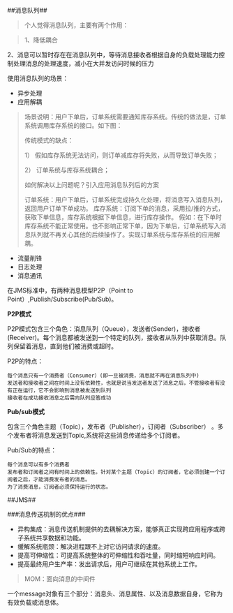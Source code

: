 ##消息队列##
> 个人觉得消息队列，主要有两个作用：

>1、降低耦合
>
2、消息可以暂时存在在消息队列中，等待消息接收者根据自身的负载处理能力控制处理消息的处理速度，减小在大并发访问时候的压力

使用消息队列的场景：

- 异步处理
- 应用解耦
> 场景说明：用户下单后，订单系统需要通知库存系统。传统的做法是，订单系统调用库存系统的接口。如下图：
> 
> 
> 
> 传统模式的缺点：
> 
> 1）  假如库存系统无法访问，则订单减库存将失败，从而导致订单失败；
> 
> 2）  订单系统与库存系统耦合；
> 
> 如何解决以上问题呢？引入应用消息队列后的方案
> 
> 订单系统：用户下单后，订单系统完成持久化处理，将消息写入消息队列，返回用户订单下单成功。
> 库存系统：订阅下单的消息，采用拉/推的方式，获取下单信息，库存系统根据下单信息，进行库存操作。
> 假如：在下单时库存系统不能正常使用。也不影响正常下单，因为下单后，订单系统写入消息队列就不再关心其他的后续操作了。实现订单系统与库存系统的应用解耦。

 - 流量削锋
 - 日志处理
 - 消息通讯
 
在JMS标准中，有两种消息模型P2P（Point to Point）,Publish/Subscribe(Pub/Sub)。

**P2P模式**

P2P模式包含三个角色：消息队列（Queue），发送者(Sender)，接收者(Receiver)。每个消息都被发送到一个特定的队列，接收者从队列中获取消息。队列保留着消息，直到他们被消费或超时。

P2P的特点：

	每个消息只有一个消费者（Consumer）(即一旦被消费，消息就不再在消息队列中)
	发送者和接收者之间在时间上没有依赖性，也就是说当发送者发送了消息之后，不管接收者有没有正在运行，它不会影响到消息被发送到队列
	接收者在成功接收消息之后需向队列应答成功

**Pub/sub模式**

包含三个角色主题（Topic），发布者（Publisher），订阅者（Subscriber） 。多个发布者将消息发送到Topic,系统将这些消息传递给多个订阅者。

Pub/Sub的特点：

	每个消息可以有多个消费者
	发布者和订阅者之间有时间上的依赖性。针对某个主题（Topic）的订阅者，它必须创建一个订阅者之后，才能消费发布者的消息。
	为了消费消息，订阅者必须保持运行的状态。

##JMS##

###消息传送机制的优点###

- 异构集成：消息传送机制提供的去耦解决方案，能够真正实现跨应用程序或跨子系统共享数据和功能。
- 缓解系统瓶颈：解决进程跟不上对它访问请求的速度。
- 提高可伸缩性：可提高系统整体的可伸缩性和吞吐量，同时缩短响应时间。
- 提高最终用户生产率：发出请求后，用户可继续在其他系统上工作。



   
>  MOM：面向消息的中间件

一个message对象有三个部分：消息头、消息属性、以及消息数据自身，它称为有效负载或消息体。

